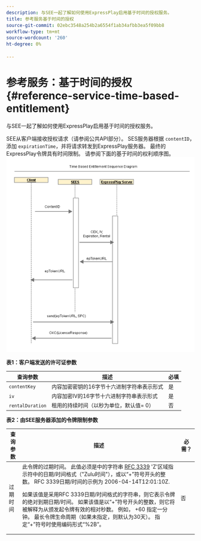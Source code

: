 ```yaml
---
description: 与SEE一起了解如何使用ExpressPlay启用基于时间的授权服务。
title: 参考服务基于时间的授权
source-git-commit: 02ebc3548a254b2a6554f1ab34afbb3ea5f09bb8
workflow-type: tm+mt
source-wordcount: '260'
ht-degree: 0%

---
```


# 参考服务：基于时间的授权 {#reference-service-time-based-entitlement}

与SEE一起了解如何使用ExpressPlay启用基于时间的授权服务。

SEE从客户端接收授权请求（请参阅公共API部分）。 SES服务器根据 `contentID`，添加 `expirationTime`，并将请求转发到ExpressPlay服务器。 最终的ExpressPlay令牌具有时间限制。 请参阅下面的基于时间的权利顺序图。 ![](assets/fees-time-based.png)

**表1：客户端发送的许可证参数**

| 查询参数 | 描述 | 必填 |
|---|---|---|
| `contentKey` | 内容加密密钥的16字节十六进制字符串表示形式 | 是 |
| `iv` | 内容加密IV的16字节十六进制字符串表示形式 | 是 |
| `rentalDuration` | 租用的持续时间（以秒为单位，默认值= 0） | 否 |

**表2：由SEE服务器添加的令牌限制参数**

<table id="table_E979FAD7A61A4832A46667301939FAEB">  
 <thead> 
  <tr> 
   <th class="entry"> 查询参数 </th> 
   <th class="entry"> 描述 </th> 
   <th class="entry"> 必需？ </th> 
  </tr> 
 </thead>
 <tbody> 
  <tr> 
   <td><span class="codeph"> 过期时间</span> </td> 
   <td>此令牌的过期时间。 此值必须是中的字符串 <a href="https://www.ietf.org/rfc/rfc3339.txt" format="html" type="external"> RFC 3339</a> 'Z'区域指示符中的日期/时间格式（"Zulu时间"），或以“+”符号开头的整数。 RFC 3339日期/时间的示例为 <span class="codeph"> 2006-04-14T12:01:10Z</span>. <p>如果该值是采用RFC 3339日期/时间格式的字符串，则它表示令牌的绝对到期日期/时间。 如果该值是以“+”符号开头的整数，则它将被解释为从颁发起令牌有效的相对秒数。 例如， <span class="codeph"> +60</span> 指定一分钟。 最长令牌生命周期（如果未指定，则默认为30天）。 指定“+”符号时使用编码形式“%2B”。 </p> </td> 
   <td> 否 </td> 
  </tr> 
 </tbody> 
</table>
